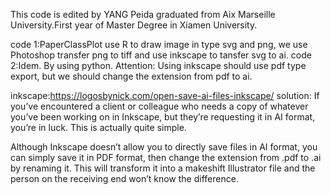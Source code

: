 This code is edited by YANG Peida graduated from Aix Marseille University.First year of Master Degree in Xiamen University.

code 1:PaperClassPlot use R to draw image in type svg and png, we use Photoshop transfer png to tiff and use inkscape to tansfer svg to ai.
code 2:Idem. By using python.
Attention: Using inkscape should use pdf type export, but we should change the extension from pdf to ai.

inkscape:https://logosbynick.com/open-save-ai-files-inkscape/
solution:
If you’ve encountered a client or colleague who needs a copy of whatever you’ve been working on in Inkscape, but they’re requesting it in AI format, you’re in luck. This is actually quite simple.

Although Inkscape doesn’t allow you to directly save files in AI format, you can simply save it in PDF format, then change the extension from .pdf to .ai by renaming it. This will transform it into a makeshift Illustrator file and the person on the receiving end won’t know the difference.
